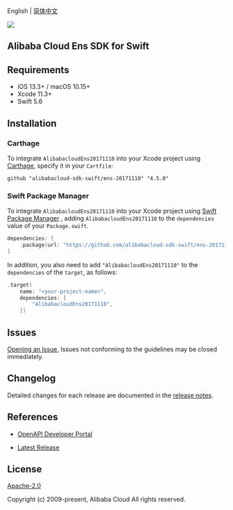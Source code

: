 English | [简体中文](README-CN.md)

![](https://aliyunsdk-pages.alicdn.com/icons/AlibabaCloud.svg)

## Alibaba Cloud Ens SDK for Swift

## Requirements

- iOS 13.3+ / macOS 10.15+
- Xcode 11.3+
- Swift 5.6

## Installation

### Carthage

To integrate `AlibabacloudEns20171110` into your Xcode project using [Carthage](https://github.com/Carthage/Carthage), specify it in your `Cartfile`:

```ogdl
github "alibabacloud-sdk-swift/ens-20171110" "4.5.0"
```

### Swift Package Manager

To integrate `AlibabacloudEns20171110` into your Xcode project using [Swift Package Manager](https://swift.org/package-manager/) , adding `AlibabacloudEns20171110` to the `dependencies` value of your `Package.swift`.

```swift
dependencies: [
    .package(url: "https://github.com/alibabacloud-sdk-swift/ens-20171110.git", from: "4.5.0")
]
```

In addition, you also need to add `"AlibabacloudEns20171110"` to the `dependencies` of the `target`, as follows:

```swift
.target(
    name: "<your-project-name>",
    dependencies: [
        "AlibabacloudEns20171110",
    ])
```

## Issues

[Opening an Issue](https://github.com/alibabacloud-sdk-swift/ens-20171110/issues/new), Issues not conforming to the guidelines may be closed immediately.

## Changelog

Detailed changes for each release are documented in the [release notes](./ChangeLog.txt).

## References

* [OpenAPI Developer Portal](https://next.api.alibabacloud.com/home)
- [Latest Release](https://github.com/alibabacloud-sdk-swift/ens-20171110)

## License

[Apache-2.0](http://www.apache.org/licenses/LICENSE-2.0)

Copyright (c) 2009-present, Alibaba Cloud All rights reserved.
